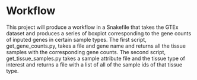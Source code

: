 # Workflow
This project will produce a workflow in a Snakefile that takes the GTEx dataset and produces a series of boxplot corresponding to the gene counts of inputed genes in certain sample types. The first script, get_gene_counts.py, takes a file and gene name and returns all the tissue samples with the corresponding gene counts. The second script, get_tissue_samples.py takes a sample attribute file and the tissue type of interest and returns a file with a list of all of the sample ids of that tissue type. 
